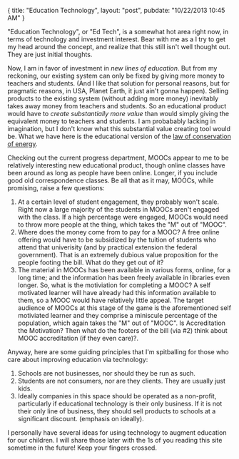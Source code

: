 {
   title: "Education Technology",
   layout: "post",
   pubdate: "10/22/2013 10:45 AM"
}

"Education Technology", or "Ed Tech", is a somewhat hot area right now, in terms of technology and investment interest.  Bear with me as a I try to get my head around the concept, and realize that this still isn't well thought out.  They are just initial thoughts.

Now, I am in favor of investment in *new lines of education*.  But from my reckoning, our existing system can only be fixed by giving more money to teachers and students.  (And I like that solution for personal reasons, but for pragmatic reasons, in USA, Planet Earth, it just ain't gonna happen).  Selling products to the existing system (without adding more money) inevitably takes away money from teachers and students.  So an educational product would have to *create substantially more value* than would simply giving the equivalent money to teachers and students.  I am probabably lacking in imagination, but I don't know what this substantial value creating tool would be.  What we have here is the educational version of the <a href="http://en.wikipedia.org/wiki/Conservation_of_energy">law of conservation of energy</a>.

Checking out the current progress department, MOOCs appear to me to be relatively interesting new educational product, though online classes have been around as long as people have been online.  Longer, if you include good old correspondence classes. Be all that as it may, MOOCs, while promising, raise a few questions:

1. At a certain level of student engagement, they probably won't scale.  Right now a large majority of the students in MOOCs aren't engaged with the class.  If a high percentage were engaged, MOOCs would need to throw more people at the thing, which takes the "M" out of "MOOC".
2. Where does the money come from to pay for a MOOC?  A free online offering would have to be subsidized by the tuition of students who attend that univerisity (and by practical extension the federal government). That is an extremely dubious value proposition for the people footing the bill.  What do they get out of it?
3. The material in MOOCs has been available in various forms, online, for a long time;  and the information has been freely available in libraries even longer.  So, what is the motiviation for completing a MOOC?  A self motivated learner will have already had this information available to them, so a MOOC would have relatively little appeal.  The target audience of MOOCs at this stage of the game is the aforementioned self motiviated learner and they comprise a miniscule percentage of the population, which again takes the "M" out of "MOOC".   Is Accreditation the Motivation?  Then what do the footers of the bill (via #2) think about MOOC accreditation (if they even care)?.

Anyway, here are some guiding principles that I'm spitballing for those who care about improving education via technology:

1. Schools are not businesses, nor should they be run as such.
2. Students are not consumers, nor are they clients.  They are usually just kids.
3. Ideally companies in this space should be operated as a non-profit, particularly if educational technology is their only business.  If it is not their only line of business, they should sell products to schools at a significant discount. (emphasis on ideally).

I personally have several ideas for using technology to augment education for our children.  I will share those later with the 1s of you reading this site sometime in the future!  Keep your fingers crossed.

